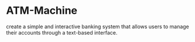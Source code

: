 # ATM-Machine
create a simple and interactive banking system that allows users to manage their accounts through a text-based interface.
